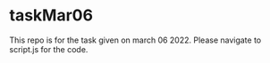 # taskMar06
This repo is for the task given on march 06 2022. 
Please navigate to script.js for the code.
